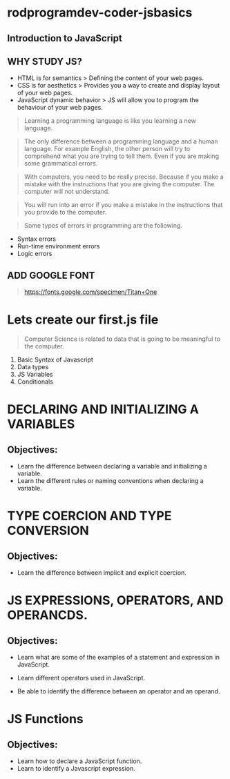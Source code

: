 # rodprogramdev-coder-jsbasics

## Introduction to JavaScript


## WHY STUDY JS?

- HTML is for semantics > Defining the content of your web pages.
- CSS is for aesthetics > Provides you a way to create and display layout of your web pages.
- JavaScript dynamic behavior > JS will allow you to program the behaviour of your web pages. 

> Learning a programming language is like you learning a new language. 

> The only difference between a programming language and a human language. For example English, the other person will try to comprehend what you are trying to tell them. Even if you are making some grammatical errors.

> With computers, you need to be really precise. Because if you make a mistake with the instructions that you are giving the computer. The computer will not understand. 

> You will run into an error if you make a mistake in the instructions that you provide to the computer. 

> Some types of errors in programming are the following. 

- Syntax errors 
- Run-time environment errors
- Logic errors

## ADD GOOGLE FONT

> https://fonts.google.com/specimen/Titan+One


# Lets create our first.js file

> Computer Science is related to data that is going to be meaningful to the computer. 

1. Basic Syntax of Javascript
2. Data types
3. JS Variables
4. Conditionals


# DECLARING AND INITIALIZING A VARIABLES

## Objectives:

- Learn the difference between declaring a variable and initializing a variable.
- Learn the different rules or naming conventions when declaring a variable. 


# TYPE COERCION AND TYPE CONVERSION

## Objectives:

- Learn the difference between implicit and explicit coercion. 

 
# JS EXPRESSIONS, OPERATORS, AND OPERANCDS.

## Objectives:

- Learn what are some of the examples of a statement and expression in JavaScript.

- Learn different operators used in JavaScript.

- Be able to identify the difference between an operator and an operand. 

# JS Functions

## Objectives:

- Learn how to declare a JavaScript function. 
- Learn to identify a Javascript expression. 
